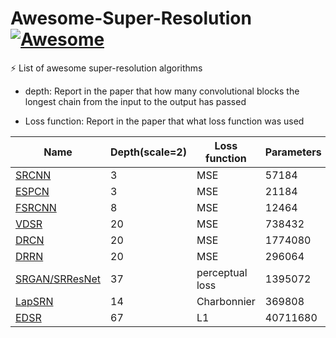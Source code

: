 # Awesome-Super-Resolution [![Awesome](https://cdn.rawgit.com/sindresorhus/awesome/d7305f38d29fed78fa85652e3a63e154dd8e8829/media/badge.svg)](https://github.com/sindresorhus/awesome)

⚡️ List of awesome super-resolution algorithms

- depth: Report in the paper that how many convolutional blocks the longest chain from the input to the output has passed 

- Loss function: Report in the paper that what loss function was used


| Name  | Depth(scale=2) | Loss function | Parameters |
| ---- | -- | ------ | ---- |
| [SRCNN](https://arxiv.org/abs/1501.00092)  | 3 | MSE | 57184 |
| [ESPCN](https://arxiv.org/abs/1609.05158)  | 3 | MSE | 21184 |
| [FSRCNN](https://arxiv.org/abs/1608.00367)  | 8 | MSE | 12464 |
| [VDSR](https://arxiv.org/abs/1511.04587)  | 20 | MSE | 738432 |
| [DRCN](https://arxiv.org/abs/1511.04491)  | 20  | MSE | 1774080 |
| [DRRN](http://cvlab.cse.msu.edu/pdfs/Tai_Yang_Liu_CVPR2017.pdf) | 20 | MSE | 296064 |
| [SRGAN/SRResNet](https://arxiv.org/abs/1609.04802)  | 37 | perceptual loss | 1395072 |
| [LapSRN](https://arxiv.org/abs/1710.01992)  | 14 |  Charbonnier | 369808 |
| [EDSR](https://arxiv.org/abs/1707.02921)  | 67 | L1 | 40711680 |

